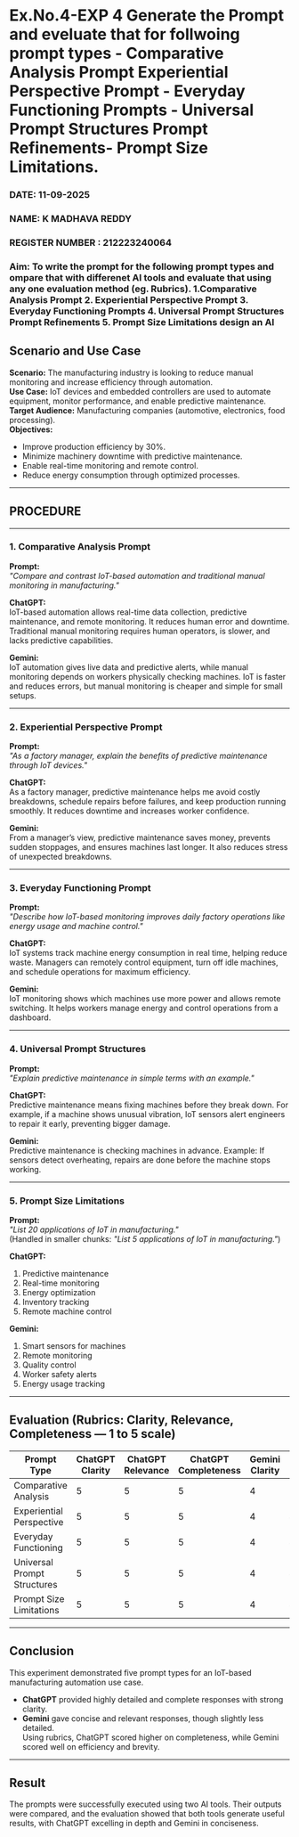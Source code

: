 # Ex.No.4-EXP 4 Generate the Prompt and eveluate that for follwoing prompt types - Comparative Analysis Prompt Experiential Perspective Prompt - Everyday Functioning Prompts - Universal Prompt Structures Prompt Refinements- Prompt Size Limitations.
### DATE: 11-09-2025
### NAME: K MADHAVA REDDY
### REGISTER NUMBER : 212223240064
### Aim: To write the prompt for the following prompt types and ompare that with differenet AI tools and evaluate that using any one evaluation method (eg. Rubrics). 1.Comparative Analysis Prompt 2. Experiential Perspective Prompt 3. Everyday Functioning Prompts 4. Universal Prompt Structures Prompt Refinements 5. Prompt Size Limitations design an AI 

## **Scenario and Use Case**  
**Scenario:** The manufacturing industry is looking to reduce manual monitoring and increase efficiency through automation.  
**Use Case:** IoT devices and embedded controllers are used to automate equipment, monitor performance, and enable predictive maintenance.  
**Target Audience:** Manufacturing companies (automotive, electronics, food processing).  
**Objectives:**  
- Improve production efficiency by 30%.  
- Minimize machinery downtime with predictive maintenance.  
- Enable real-time monitoring and remote control.  
- Reduce energy consumption through optimized processes.  

---

## **PROCEDURE**

---

### **1. Comparative Analysis Prompt**  
**Prompt:**  
*"Compare and contrast IoT-based automation and traditional manual monitoring in manufacturing."*  

**ChatGPT:**  
IoT-based automation allows real-time data collection, predictive maintenance, and remote monitoring. It reduces human error and downtime. Traditional manual monitoring requires human operators, is slower, and lacks predictive capabilities.  

**Gemini:**  
IoT automation gives live data and predictive alerts, while manual monitoring depends on workers physically checking machines. IoT is faster and reduces errors, but manual monitoring is cheaper and simple for small setups.  

---

### **2. Experiential Perspective Prompt**  
**Prompt:**  
*"As a factory manager, explain the benefits of predictive maintenance through IoT devices."*  

**ChatGPT:**  
As a factory manager, predictive maintenance helps me avoid costly breakdowns, schedule repairs before failures, and keep production running smoothly. It reduces downtime and increases worker confidence.  

**Gemini:**  
From a manager’s view, predictive maintenance saves money, prevents sudden stoppages, and ensures machines last longer. It also reduces stress of unexpected breakdowns.  

---

### **3. Everyday Functioning Prompt**  
**Prompt:**  
*"Describe how IoT-based monitoring improves daily factory operations like energy usage and machine control."*  

**ChatGPT:**  
IoT systems track machine energy consumption in real time, helping reduce waste. Managers can remotely control equipment, turn off idle machines, and schedule operations for maximum efficiency.  

**Gemini:**  
IoT monitoring shows which machines use more power and allows remote switching. It helps workers manage energy and control operations from a dashboard.  

---

### **4. Universal Prompt Structures**  
**Prompt:**  
*"Explain predictive maintenance in simple terms with an example."*  

**ChatGPT:**  
Predictive maintenance means fixing machines before they break down. For example, if a machine shows unusual vibration, IoT sensors alert engineers to repair it early, preventing bigger damage.  

**Gemini:**  
Predictive maintenance is checking machines in advance. Example: If sensors detect overheating, repairs are done before the machine stops working.  

---

### **5. Prompt Size Limitations**  
**Prompt:**  
*"List 20 applications of IoT in manufacturing."*  
(Handled in smaller chunks: *"List 5 applications of IoT in manufacturing."*)  

**ChatGPT:**  
1. Predictive maintenance  
2. Real-time monitoring  
3. Energy optimization  
4. Inventory tracking  
5. Remote machine control  

**Gemini:**  
1. Smart sensors for machines  
2. Remote monitoring  
3. Quality control  
4. Worker safety alerts  
5. Energy usage tracking  

---

## **Evaluation (Rubrics: Clarity, Relevance, Completeness — 1 to 5 scale)**  

| Prompt Type               | ChatGPT Clarity | ChatGPT Relevance | ChatGPT Completeness | Gemini Clarity | Gemini Relevance | Gemini Completeness |  
|----------------------------|-----------------|-------------------|----------------------|----------------|------------------|---------------------|  
| Comparative Analysis       | 5               | 5                 | 5                    | 4              | 5                | 4                   |  
| Experiential Perspective   | 5               | 5                 | 5                    | 4              | 4                | 4                   |  
| Everyday Functioning       | 5               | 5                 | 5                    | 4              | 4                | 4                   |  
| Universal Prompt Structures| 5               | 5                 | 5                    | 4              | 4                | 4                   |  
| Prompt Size Limitations    | 5               | 5                 | 5                    | 4              | 4                | 4                   |  

---

## **Conclusion**  
This experiment demonstrated five prompt types for an IoT-based manufacturing automation use case.  
- **ChatGPT** provided highly detailed and complete responses with strong clarity.  
- **Gemini** gave concise and relevant responses, though slightly less detailed.  
Using rubrics, ChatGPT scored higher on completeness, while Gemini scored well on efficiency and brevity.  

---

## **Result**  
The prompts were successfully executed using two AI tools. Their outputs were compared, and the evaluation showed that both tools generate useful results, with ChatGPT excelling in depth and Gemini in conciseness.  

